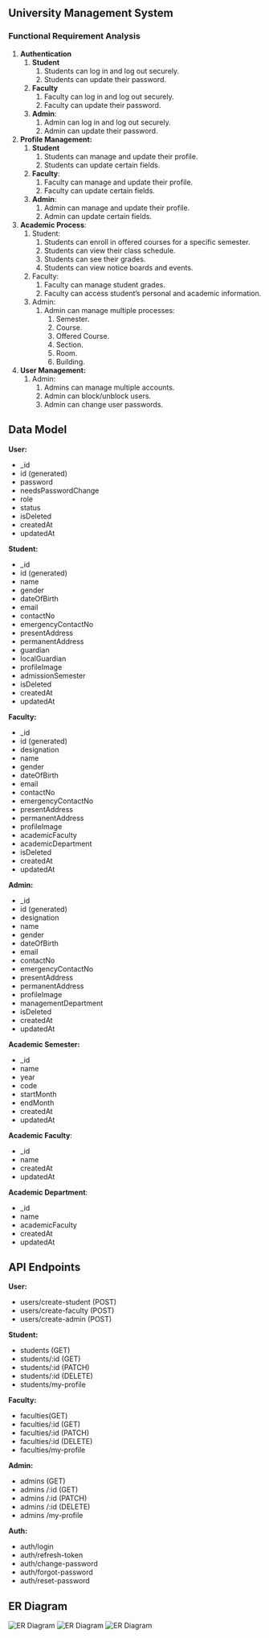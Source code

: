 ## University Management System

### Functional Requirement Analysis

1. **Authentication**
   1. **Student**
      1. Students can log in and log out securely.
      2. Students can update their password.
   2. **Faculty**
      1. Faculty can log in and log out securely.
      2. Faculty can update their password.
   3. **Admin**:
      1. Admin can log in and log out securely.
      2. Admin can update their password.
2. **Profile Management:**
   1. **Student**
      1. Students can manage and update their profile.
      2. Students can update certain fields.
   2. **Faculty**:
      1. Faculty can manage and update their profile.
      2. Faculty can update certain fields.
   3. **Admin**:
      1. Admin can manage and update their profile.
      2. Admin can update certain fields.
3. **Academic Process**:
   1. Student:
      1. Students can enroll in offered courses for a specific semester.
      2. Students can view their class schedule.
      3. Students can see their grades.
      4. Students can view notice boards and events.
   2. Faculty:
      1. Faculty can manage student grades.
      2. Faculty can access student’s personal and academic information.
   3. Admin:
      1. Admin can manage multiple processes:
         1. Semester.
         2. Course.
         3. Offered Course.
         4. Section.
         5. Room.
         6. Building.
4. **User Management:**
   1. Admin:
      1. Admins can manage multiple accounts.
      2. Admin can block/unblock users.
      3. Admin can change user passwords.

## **Data Model**

**User:**

- \_id
- id (generated)
- password
- needsPasswordChange
- role
- status
- isDeleted
- createdAt
- updatedAt

**Student:**

- \_id
- id (generated)
- name
- gender
- dateOfBirth
- email
- contactNo
- emergencyContactNo
- presentAddress
- permanentAddress
- guardian
- localGuardian
- profileImage
- admissionSemester
- isDeleted
- createdAt
- updatedAt

**Faculty:**

- \_id
- id (generated)
- designation
- name
- gender
- dateOfBirth
- email
- contactNo
- emergencyContactNo
- presentAddress
- permanentAddress
- profileImage
- academicFaculty
- academicDepartment
- isDeleted
- createdAt
- updatedAt

**Admin:**

- \_id
- id (generated)
- designation
- name
- gender
- dateOfBirth
- email
- contactNo
- emergencyContactNo
- presentAddress
- permanentAddress
- profileImage
- managementDepartment
- isDeleted
- createdAt
- updatedAt

**Academic Semester:**

- \_id
- name
- year
- code
- startMonth
- endMonth
- createdAt
- updatedAt

**Academic Faculty**:

- \_id
- name
- createdAt
- updatedAt

**Academic Department**:

- \_id
- name
- academicFaculty
- createdAt
- updatedAt

## **API Endpoints**

**User:**

- users/create-student (POST)
- users/create-faculty (POST)
- users/create-admin (POST)

**Student:**

- students (GET)
- students/:id (GET)
- students/:id (PATCH)
- students/:id (DELETE)
- students/my-profile

**Faculty:**

- faculties(GET)
- faculties/:id (GET)
- faculties/:id (PATCH)
- faculties/:id (DELETE)
- faculties/my-profile

**Admin:**

- admins (GET)
- admins /:id (GET)
- admins /:id (PATCH)
- admins /:id (DELETE)
- admins /my-profile

**Auth:**

- auth/login
- auth/refresh-token
- auth/change-password
- auth/forgot-password
- auth/reset-password

## ER Diagram

![ER Diagram](https://raw.githubusercontent.com/Apollo-Level2-Web-Dev/Level2-Batch-3-PH-university-server/part-9/erdiagram.png)
![ER Diagram](https://raw.githubusercontent.com/Apollo-Level2-Web-Dev/Level2-Batch-3-PH-university-server/part-2/ER_Diagram2.png)
![ER Diagram](https://raw.githubusercontent.com/Apollo-Level2-Web-Dev/Level2-Batch-3-PH-university-server/part-1/ER_Diagram.png)

<!-- New topic => What Is Error Handling -->
